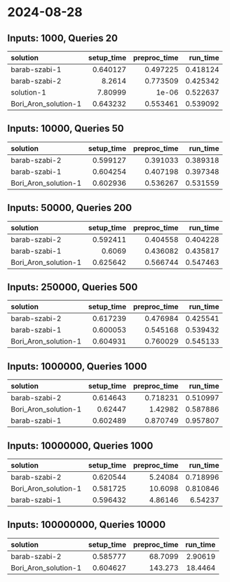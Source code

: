 # 2024-08-28

## Inputs: 1000, Queries 20

| solution             |   setup_time |   preproc_time |   run_time |
|:---------------------|-------------:|---------------:|-----------:|
| barab-szabi-1        |     0.640127 |       0.497225 |   0.418124 |
| barab-szabi-2        |     8.2614   |       0.773509 |   0.425342 |
| solution-1           |     7.80999  |       1e-06    |   0.522637 |
| Bori_Aron_solution-1 |     0.643232 |       0.553461 |   0.539092 |

## Inputs: 10000, Queries 50

| solution             |   setup_time |   preproc_time |   run_time |
|:---------------------|-------------:|---------------:|-----------:|
| barab-szabi-2        |     0.599127 |       0.391033 |   0.389318 |
| barab-szabi-1        |     0.604254 |       0.407198 |   0.397348 |
| Bori_Aron_solution-1 |     0.602936 |       0.536267 |   0.531559 |

## Inputs: 50000, Queries 200

| solution             |   setup_time |   preproc_time |   run_time |
|:---------------------|-------------:|---------------:|-----------:|
| barab-szabi-2        |     0.592411 |       0.404558 |   0.404228 |
| barab-szabi-1        |     0.6069   |       0.436082 |   0.435817 |
| Bori_Aron_solution-1 |     0.625642 |       0.566744 |   0.547463 |

## Inputs: 250000, Queries 500

| solution             |   setup_time |   preproc_time |   run_time |
|:---------------------|-------------:|---------------:|-----------:|
| barab-szabi-2        |     0.617239 |       0.476984 |   0.425541 |
| barab-szabi-1        |     0.600053 |       0.545168 |   0.539432 |
| Bori_Aron_solution-1 |     0.604931 |       0.760029 |   0.545133 |

## Inputs: 1000000, Queries 1000

| solution             |   setup_time |   preproc_time |   run_time |
|:---------------------|-------------:|---------------:|-----------:|
| barab-szabi-2        |     0.614643 |       0.718231 |   0.510997 |
| Bori_Aron_solution-1 |     0.62447  |       1.42982  |   0.587886 |
| barab-szabi-1        |     0.602489 |       0.870749 |   0.957807 |

## Inputs: 10000000, Queries 1000

| solution             |   setup_time |   preproc_time |   run_time |
|:---------------------|-------------:|---------------:|-----------:|
| barab-szabi-2        |     0.620544 |        5.24084 |   0.718996 |
| Bori_Aron_solution-1 |     0.581725 |       10.6098  |   0.810846 |
| barab-szabi-1        |     0.596432 |        4.86146 |   6.54237  |

## Inputs: 100000000, Queries 10000

| solution             |   setup_time |   preproc_time |   run_time |
|:---------------------|-------------:|---------------:|-----------:|
| barab-szabi-2        |     0.585777 |        68.7099 |    2.90619 |
| Bori_Aron_solution-1 |     0.604627 |       143.273  |   18.4464  |
